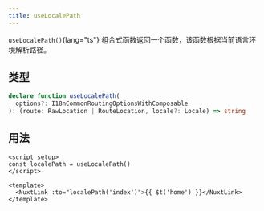 ```yaml
---
title: useLocalePath
---
```


`useLocalePath()`{lang="ts"} 组合式函数返回一个函数，该函数根据当前语言环境解析路径。

## 类型

```ts
declare function useLocalePath(
  options?: I18nCommonRoutingOptionsWithComposable
): (route: RawLocation | RouteLocation, locale?: Locale) => string
```

## 用法

```vue
<script setup>
const localePath = useLocalePath()
</script>

<template>
  <NuxtLink :to="localePath('index')">{{ $t('home') }}</NuxtLink>
</template>
```